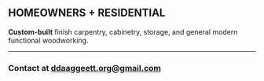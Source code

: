 <link type=“text/css” href="../css/dark_theme.css" rel="stylesheet" />

## HOMEOWNERS + RESIDENTIAL

**Custom-built** finish carpentry, cabinetry, storage, and general modern functional woodworking.
___

### Contact at **<ddaaggeett.org@gmail.com>**
